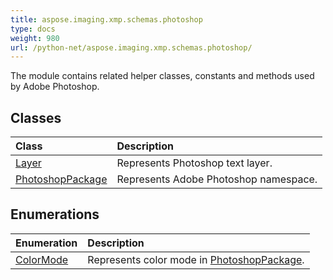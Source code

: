 ```yaml
---
title: aspose.imaging.xmp.schemas.photoshop
type: docs
weight: 980
url: /python-net/aspose.imaging.xmp.schemas.photoshop/
---
```



The module contains related helper classes, constants and methods used by Adobe Photoshop.

## **Classes**
|**Class**|**Description**|
| :- | :- |
|[Layer](/imaging/python-net/aspose.imaging.xmp.schemas.photoshop/layer/)|Represents Photoshop text layer.|
|[PhotoshopPackage](/imaging/python-net/aspose.imaging.xmp.schemas.photoshop/photoshoppackage/)|Represents Adobe Photoshop namespace.|
## **Enumerations**
|**Enumeration**|**Description**|
| :- | :- |
| [ColorMode](/imaging/python-net/aspose.imaging.xmp.schemas.photoshop/colormode/) | Represents color mode in [PhotoshopPackage](/imaging/python-net/aspose.imaging.xmp.schemas.photoshop/photoshoppackage/). |

